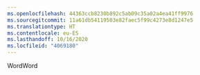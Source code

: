 ```yaml
---
ms.openlocfilehash: 44363ccb8230b892c5ab09c35a02a4ea41ff9976
ms.sourcegitcommit: 11a61db54119503e82faec5f99c4273e8d1247e5
ms.translationtype: HT
ms.contentlocale: eu-ES
ms.lasthandoff: 10/16/2020
ms.locfileid: "4069180"
---
```

<span data-ttu-id="f1977-101">Word</span><span class="sxs-lookup"><span data-stu-id="f1977-101">Word</span></span>
